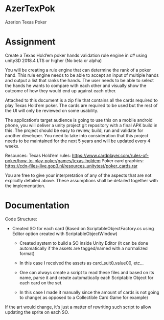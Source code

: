 # AzerTexPok
Azerion Texas Poker

# Assignment
Create a Texas Hold’em poker hands validation rule engine in c# using unity3D 2018.4 LTS or
higher (No beta or alpha)

You will be creating a rule engine that can determine the rank of a poker hand. This rule engine
needs to be able to accept an input of multiple hands and output a list that ranks the hands.
The user needs to be able to select the hands he wants to compare with each other and visually
show the outcome of how they would end up against each other.

Attached to this document is a zip file that contains all the cards required to play Texas Hold’em
poker. The cards are required to be used but the rest of the UI will only be reviewed on some
usability.

The application’s target audience is going to use this on a mobile android phone, you will
deliver a unity project git repository with a final APK build in this. The project should be easy to
review, build, run and validate for another developer. You need to take into consideration that
this project needs to be maintained for the next 5 years and will be updated every 4 weeks.

Resources:
Texas Hold’em rules: https://www.cardplayer.com/rules-of-poker/how-to-play-poker/games/texas-holdem
Poker card graphics: https://cdn-files-live.gop3.nl/resources_unitytest/poker_cards.rar

You are free to give your interpretation of any of the aspects that are not explicitly detailed
above. These assumptions shall be detailed together with the implementation.



# Documentation

Code Structure:

- Created SO for each card (Based on ScriptableObjectFactory.cs using Editor option created with ScriptableObjectWindow)

  - Created system to build a SO inside Unity Editor (it can be done automatically if the assets are tagged/named with a normalized format)
  - In this case I received the assets as card_suit0_value00, etc... 

   - One can always create a script to read these files and based on its name, parse it and create automatically each Scriptable Object for each card on the set.
   - In this case I made it manually since the amount of cards is not going to change( as opposed to a Collectible Card Game for example)

If the art would change, it's just a matter of rewriting such script to allow updating the sprite on each SO.




